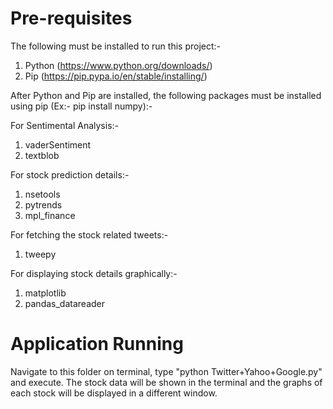 # Pre-requisites

The following must be installed to run this project:-

1) Python (https://www.python.org/downloads/)
2) Pip (https://pip.pypa.io/en/stable/installing/)

After Python and Pip are installed, the following packages must be installed using pip (Ex:- pip install numpy):-

For Sentimental Analysis:-
1) vaderSentiment
2) textblob

For stock prediction details:-
1) nsetools
2) pytrends
3) mpl_finance

For fetching the stock related tweets:-
1) tweepy

For displaying stock details graphically:-
1) matplotlib
2) pandas_datareader

# Application Running

Navigate to this folder on terminal, type "python Twitter+Yahoo+Google.py" and execute.
The stock data will be shown in the terminal and the graphs of each stock will be displayed in a different window.
